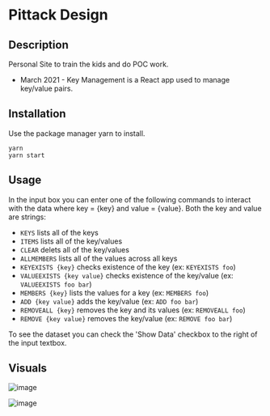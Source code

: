 # Pittack Design

## Description
Personal Site to train the kids and do POC work.
- March 2021 - Key Management is a React app used to manage key/value pairs.

## Installation

Use the package manager yarn to install.
```
yarn
yarn start
```


## Usage

In the input box you can enter one
of the following commands to interact with the data where key = {key} and value = {value}.  Both the key and value are strings:

- `KEYS` lists all of the keys
- `ITEMS` lists all of the key/values
- `CLEAR` delets all of the key/values
- `ALLMEMBERS` lists all of the values across all keys
- `KEYEXISTS {key}` checks existence of the key (ex: `KEYEXISTS foo`)
- `VALUEEXISTS {key value}` checks existence of the key/value (ex: `VALUEEXISTS foo bar`) 
- `MEMBERS {key}` lists the values for a key (ex: `MEMBERS foo`)
- `ADD {key value}` adds the key/value (ex: `ADD foo bar`)
- `REMOVEALL {key}` removes the key and its values (ex: `REMOVEALL foo`)
- `REMOVE {key value}` removes the key/value (ex: `REMOVE foo bar`)

To see the dataset you can check the 'Show Data' checkbox to the right of the input textbox.


## Visuals

![image](https://user-images.githubusercontent.com/9953268/112156321-24a37b80-8bb4-11eb-8af5-bd66dfd57135.png)

![image](https://user-images.githubusercontent.com/9953268/112156521-50266600-8bb4-11eb-83d2-aeadb5ac542b.png)
